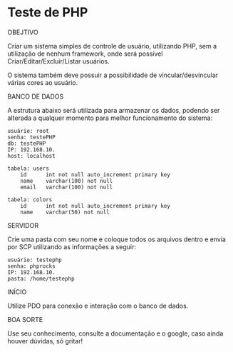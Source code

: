 # Teste de PHP
OBEJTIVO

Criar um sistema simples de controle de usuário, utilizando PHP, sem a utilização de nenhum framework, onde será possível Criar/Editar/Excluir/Listar usuários.

O sistema também deve possuir a possibilidade de vincular/desvincular várias cores ao usuário.

BANCO DE DADOS

A estrutura abaixo será utilizada para armazenar os dados, podendo ser alterada a qualquer momento para melhor funcionamento do sistema:

    usuário: root
    senha: testePHP
    db: testePHP
    IP: 192.168.10.
    host: localhost
    
    tabela: users
        id      int not null auto_increment primary key
        name    varchar(100) not null
        email   varchar(100) not null

    tabela: colors
        id      int not null auto_increment primary key
        name    varchar(50) not null

SERVIDOR

Crie uma pasta com seu nome e coloque todos os arquivos dentro e envia por SCP utilizando as informações a seguir:
    
    usuário: testephp
    senha: phprocks
    IP: 192.168.10.
    pasta: /home/testephp

INÍCIO

Utilize PDO para conexão e interação com o banco de dados.

BOA SORTE

Use seu conhecimento, consulte a documentação e o google, caso ainda houver dúvidas, só gritar!
